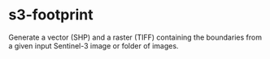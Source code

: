 # s3-footprint
Generate a vector (SHP) and a raster (TIFF) containing the boundaries from a given input Sentinel-3 image or folder of images.
